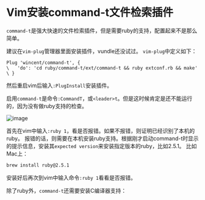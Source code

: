 # Vim安装command-t文件检索插件

`command-t`是强大快速的文件检索插件，但是需要ruby的支持，配置起来不是那么简单。

建议在`vim-plug`管理器里面安装插件，vundle还没试过。
`vim-plug`中定义如下：
```vim
Plug 'wincent/command-t', {
\   'do': 'cd ruby/command-t/ext/command-t && ruby extconf.rb && make'
\ }
```

然后重启vim后输入`:PlugInstall`安装插件。

启用`command-t`是命令`:CommandT`，或`<leader>t`。但是这时候肯定是还不能运行的，因为没有做ruby支持的检查。

![image](https://user-images.githubusercontent.com/14041622/49455305-e2f33900-f821-11e8-8b96-6598cb4f1173.png)

首先在vim中输入`:ruby 1`，看是否报错。如果不报错，则证明已经识别了本机的ruby。
报错的话，则需要在本机安装ruby支持。根据刚才启动command-t时显示的提示信息，安装其`expected version`来安装指定版本的ruby，比如2.5.1。
比如Mac上：
```sh
brew install ruby@2.5.1
```

安装好后再次到vim中输入命令`:ruby 1`看看是否报错。

除了ruby外，`command-t`还需要安装C编译器支持：
